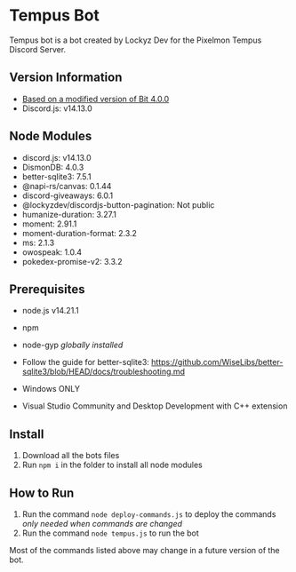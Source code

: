 # Tempus Bot
Tempus bot is a bot created by Lockyz Dev for the Pixelmon Tempus Discord Server.

## Version Information
- [Based on a modified version of Bit 4.0.0](https://github.com/Lockyz-Dev/bit-core)
- Discord.js: v14.13.0

## Node Modules
- discord.js: v14.13.0
- DismonDB: 4.0.3
- better-sqlite3: 7.5.1
- @napi-rs/canvas: 0.1.44
- discord-giveaways: 6.0.1
- @lockyzdev/discordjs-button-pagination: Not public
- humanize-duration: 3.27.1
- moment: 2.91.1
- moment-duration-format: 2.3.2
- ms: 2.1.3
- owospeak: 1.0.4
- pokedex-promise-v2: 3.3.2

## Prerequisites
- node.js v14.21.1
- npm
- node-gyp *globally installed*
- Follow the guide for better-sqlite3: https://github.com/WiseLibs/better-sqlite3/blob/HEAD/docs/troubleshooting.md

- Windows ONLY
-  Visual Studio Community and Desktop Development with C++ extension

## Install
1. Download all the bots files
2. Run `npm i` in the folder to install all node modules

## How to Run
1. Run the command `node deploy-commands.js` to deploy the commands *only needed when commands are changed*
2. Run the command `node tempus.js` to run the bot

Most of the commands listed above may change in a future version of the bot.

